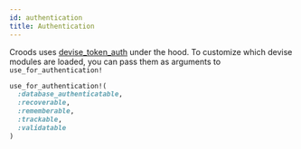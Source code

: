 ```yaml
---
id: authentication
title: Authentication
---
```


Croods uses [devise_token_auth](https://github.com/lynndylanhurley/devise_token_auth) under the hood.
To customize which devise modules are loaded, you can pass them as arguments to `use_for_authentication!`

```ruby
use_for_authentication!(
  :database_authenticatable,
  :recoverable,
  :rememberable,
  :trackable,
  :validatable
)
```

